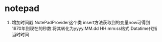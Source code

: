 # notepad
1.	增加时间戳
NotePadProvider这个类
insert方法获取到的变量now可得到1970年到现在的秒数
将其转化为yyyy.MM.dd HH:mm:ss格式
Datatime代指当时时间
